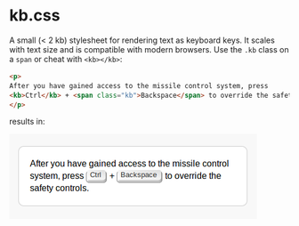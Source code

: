 kb.css
======

A small (< 2 kb) stylesheet for rendering text as keyboard keys. It scales with text size and is compatible with modern browsers. Use the `.kb` class on a `span` or cheat with `<kb></kb>`:

```html
<p>
After you have gained access to the missile control system, press 
<kb>Ctrl</kb> + <span class="kb">Backspace</span> to override the safety controls.
</p>
```

results in:

!["Example"](https://raw.githubusercontent.com/JSlote/kb.css/master/example.png "Example")
